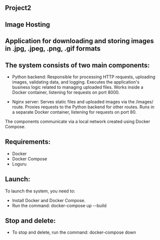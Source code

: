 ## Project2

## Image Hosting

## Application for downloading and storing images in .jpg, .jpeg, .png, .gif formats

## The system consists of two main components:
- Python backend:
Responsible for processing HTTP requests, uploading images, validating data, and logging.
Executes the application's business logic related to managing uploaded files.
Works inside a Docker container, listening for requests on port 8000.

- Nginx server:
Serves static files and uploaded images via the /images/ route.
Proxies requests to the Python backend for other routes.
Runs in a separate Docker container, listening for requests on port 80.

The components communicate via a local network created using Docker Compose.

## Requirements:
- Docker
- Docker Compose
- Loguru

## Launch:
To launch the system, you need to:
- Install Docker and Docker Compose.
- Run the command: docker-compose up --build

## Stop and delete:
- To stop and delete, run the command: docker-compose down
